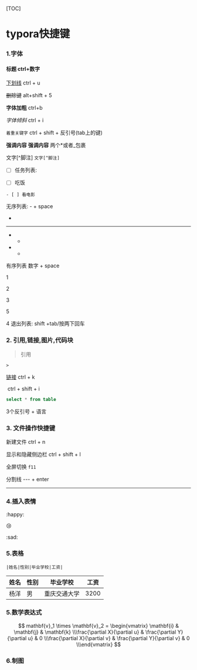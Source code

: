

[TOC]

# typora快捷键

### 1.字体

#### 标题  ctrl+数字

<u>下划线</u>  ctrl + u

~~删除键~~  alt+shift + 5

**字体加粗**  ctrl+b

*字体倾斜*  ctrl + i

`着重关键字`      ctrl + shift + 反引号(tab上的键)

**强调内容**  __强调内容__     两个*或者_包裹

文字[^脚注]     `文字[^脚注]`

- [ ] 任务列表:

- [ ] 吃饭

`- [ ] 看电影`

无序列表: - + space

- 
- - -
  - -
  - -

有序列表  数字 + space 

 1

2 

3 

5 

4  退出列表: shift +tab/按两下回车

### 2. 引用,链接,图片,代码块

> 引用

`>`

[链接]()   ctrl + k

 ![]()    ctrl + shift + i

```sql
select * from table
```

3个反引号 + 语言



### 3. 文件操作快捷键

新建文件  ctrl + n 

显示和隐藏侧边栏   ctrl + shift + l

全屏切换   `f11`

分割线  --- + enter

---

### 4.插入表情

:happy:

:cry:

:sad:

### 5.表格

```yuyan 
|姓名|性别|毕业学校|工资|
```

| 姓名 | 性别 | 毕业学校     | 工资 |
| ---- | ---- | ------------ | ---- |
| 杨洋 | 男   | 重庆交通大学 | 3200 |



### 5.数学表达式

$$
mathbf{v}_1 \times \mathbf{v}_2 = \begin{vmatrix} \mathbf{i} & \mathbf{j} & \mathbf{k} \\\frac{\partial X}{\partial u} & \frac{\partial Y}{\partial u} & 0 \\\frac{\partial X}{\partial v} & \frac{\partial Y}{\partial v} & 0 \\\end{vmatrix}
$$



### 6.制图















